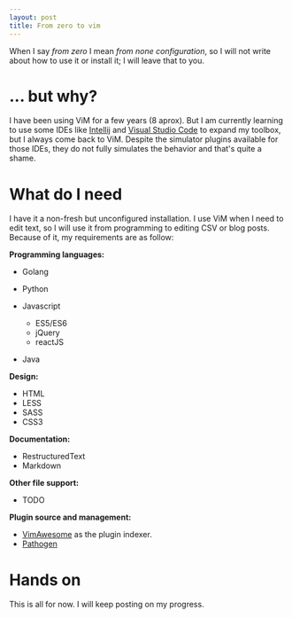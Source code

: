 ```yaml
---
layout: post
title: From zero to vim
---
```


When I say _from zero_ I mean _from none configuration_, so I will not write
about how to use it or install it; I will leave that to you.

# ... but why?

I have been using ViM for a few years (8 aprox). But I am currently learning to
use some IDEs like [Intellij](https://www.jetbrains.com/idea/) and
[Visual Studio Code](https://code.visualstudio.com/) to expand my toolbox, but
I always come back to ViM. Despite the simulator plugins available for those
IDEs, they do not fully simulates the behavior and that's quite a shame.

# What do I need

I have it a non-fresh but unconfigured installation. I use ViM when I need to
edit text, so I will use it from programming to editing CSV or blog posts.
Because of it, my requirements are as follow:

**Programming languages:**

* Golang
* Python
* Javascript

  - ES5/ES6
  - jQuery
  - reactJS

* Java

**Design:**

* HTML
* LESS
* SASS
* CSS3

**Documentation:**

* RestructuredText
* Markdown

**Other file support:**

* TODO

**Plugin source and management:**

* [VimAwesome](https://vimawesome.com/) as the plugin indexer.
* [Pathogen](https://github.com/tpope/vim-pathogen)

# Hands on

This is all for now. I will keep posting on my progress.
